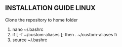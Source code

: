 ## INSTALLATION GUIDE LINUX
Clone the repository to home folder

<ol>
    <li>nano ~/.bashrc</li>
    <li>
        if [ -f ~/custom-aliases ]; then
            . ~/custom-aliases
        fi
    </li>
    <li>source ~/.bashrc</li>








